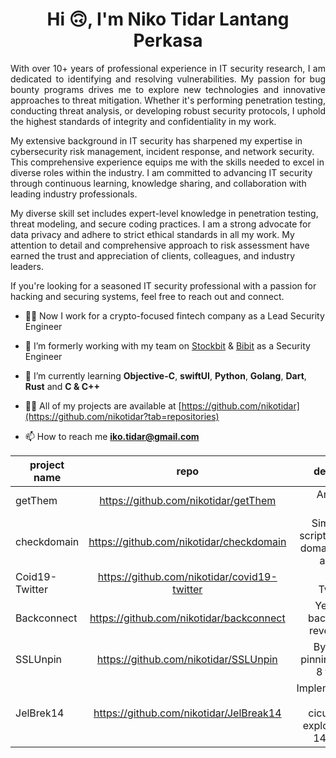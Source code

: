 <h1 align="center">Hi 🙃, I'm Niko Tidar Lantang Perkasa</h1>
<p align="justify">
With over 10+ years of professional experience in IT security research, I am dedicated to identifying and resolving vulnerabilities. My passion for bug bounty programs drives me to explore new technologies and innovative approaches to threat mitigation. Whether it's performing penetration testing, conducting threat analysis, or developing robust security protocols, I uphold the highest standards of integrity and confidentiality in my work.

My extensive background in IT security has sharpened my expertise in cybersecurity risk management, incident response, and network security. This comprehensive experience equips me with the skills needed to excel in diverse roles within the industry. I am committed to advancing IT security through continuous learning, knowledge sharing, and collaboration with leading industry professionals.

My diverse skill set includes expert-level knowledge in penetration testing, threat modeling, and secure coding practices. I am a strong advocate for data privacy and adhere to strict ethical standards in all my work. My attention to detail and comprehensive approach to risk assessment have earned the trust and appreciation of clients, colleagues, and industry leaders.

If you're looking for a seasoned IT security professional with a passion for hacking and securing systems, feel free to reach out and connect.
</p>

- 🧑‍💻 Now I work for a crypto-focused fintech company as a Lead Security Engineer

- 🔭 I’m formerly working with my team on [Stockbit](https://stockbit.com) & [Bibit](https://bibit.id) as a Security Engineer

- 🌱 I’m currently learning **Objective-C**, **swiftUI**, **Python**, **Golang**, **Dart**, **Rust** and **C & C++**

- 👨‍💻 All of my projects are available at [https://github.com/nikotidar](https://github.com/nikotidar?tab=repositories)

- 📫 How to reach me **iko.tidar@gmail.com**

<div align="center">

| project name  | repo          | description  |
| ------------- |:-------------:| ------------:|
| getThem  | https://github.com/nikotidar/getThem  | An Android Spyware  |
| checkdomain  | https://github.com/nikotidar/checkdomain  | Simple bash script to check domain names availability  |
| Coid19-Twitter  | https://github.com/nikotidar/covid19-twitter  | Covid19 Twitter Bot  |
| Backconnect  | https://github.com/nikotidar/backconnect  | Yet another backconnect reverse shell  |
| SSLUnpin | https://github.com/nikotidar/SSLUnpin | Bypass SSL pinning on iOS 8 to iOS 14 |
| JelBrek14 | https://github.com/nikotidar/JelBreak14 | Implementation of cicuta_virosa exploit for iOS 14.0 - 14.3 |
</div>
